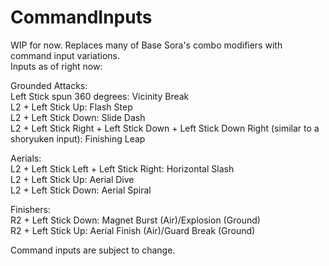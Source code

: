 # CommandInputs
WIP for now. Replaces many of Base Sora's combo modifiers with command input variations.
 </br>
Inputs as of right now: </br>

Grounded Attacks:  </br>
Left Stick spun 360 degrees: Vicinity Break  </br>
L2 + Left Stick Up: Flash Step  </br>
L2 + Left Stick Down: Slide Dash  </br>
L2 + Left Stick Right + Left Stick Down + Left Stick Down Right (similar to a shoryuken input): Finishing Leap </br>

Aerials:  </br>
L2 + Left Stick Left + Left Stick Right: Horizontal Slash  </br>
L2 + Left Stick Up: Aerial Dive </br>
L2 + Left Stick Down: Aerial Spiral </br>


Finishers: </br>
R2 + Left Stick Down: Magnet Burst (Air)/Explosion (Ground) </br>
R2 + Left Stick Up: Aerial Finish (Air)/Guard Break (Ground) </br>


Command inputs are subject to change.
